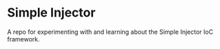 # Simple Injector
A repo for experimenting with and learning about the Simple Injector IoC framework.

